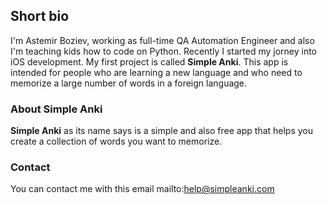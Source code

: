 ## Short bio

I'm Astemir Boziev, working as full-time QA Automation Engineer and also I'm teaching kids how to code on Python. Recently I started my jorney into iOS development. My first project is called **Simple Anki**. This app is intended for people who are learning a new language and who need to memorize a large number of words in a foreign language.

### About Simple Anki

**Simple Anki** as its name says is a simple and also free app that helps you create a collection of words you want to memorize.

### Contact
You can contact me with this email mailto:help@simpleanki.com

